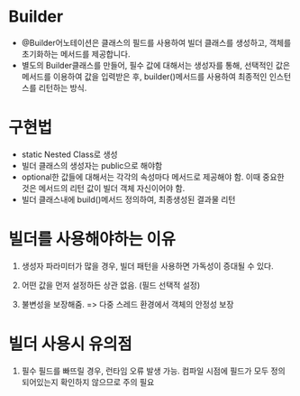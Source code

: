 # Builder

- @Builder어노테이션은 클래스의 필드를 사용하여 빌더 클래스를 생성하고, 객체를 초기화하는 메서드를 제공합니다. 
- 별도의 Builder클래스를 만들어, 필수 값에 대해서는 생성자를 통해, 선택적인 값은 메서드를 이용하여 값을 입력받은 후, builder()메서드를 사용하여 최종적인 인스턴스를 리턴하는 방식. 

# 구현법 

- static Nested Class로 생성
- 빌더 클래스의 생성자는 public으로 해야함
- optional한 값들에 대해서는 각각의 속성마다 메서드로 제공해야 함. 이때 중요한 것은 메서드의 리턴 값이 빌더 객체 자신이어야 함.
- 빌더 클래스내에 build()메서드 정의하여, 최종생성된 결과물 리턴

# 빌더를 사용해야하는 이유

1. 생성자 파라미터가 많을 경우, 빌더 패턴을 사용하면 가독성이 증대될  수 있다.

2. 어떤 값을 먼저 설정하든 상관 없음. (필드 선택적 설정)

3. 불변성을 보장해줌. => 다중 스레드 환경에서 객체의 안정성 보장 

# 빌더 사용시 유의점

1. 필수 필드를 빠뜨릴 경우, 런타임 오류 발생 가능. 컴파일 시점에 필드가 모두 정의되어있는지 확인하지 않으므로 주의 필요

